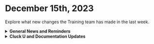 # December 15th, 2023

Explore what new changes the Training team has made in the last week.

<details>

<summary><strong>General News and Reminders</strong></summary>

* **Game Tip for the Week:** As we approach the holidays, remember that whatever games you play, it's not about the ending, it's about the journey along the way... Also, don't skip Dragon Quest Monsters: The Dark Prince. It's lowkey the best Pokemon game.&#x20;
* **SHOUT OUT** to all those who've successfully taken our [foundations-certification.md](../../cluck-university/rewst-foundations-10x/foundations-certification.md "mention")Exam, and collected your prestigious **Certified Rewster** badge in Discord.&#x20;
  * Stay tuned for more information on how to get your official certification issued for sharing on LinkedIn, and hanging on your wall with pride.
* Reminder to express your interest in the App Platform Alpha Program by filling out the form on the[alpha-interest-submissions.md](../../documentation/app-platform-coming-soon/alpha-interest-submissions.md "mention") page.&#x20;
  * More info to come on the early January launch details next week.
* **Reminder about Cluck U Holiday Hours:**
  * Live Training will be unavailable from December 18th \~ January 8th for the Holidays and New Year
  * Feel free to sit by the fire, with a glass of bourbon, or tasty eggnog, and watch our videos while you wait with anticipation for our return
* Join us in our [Cluck-U Discord channel](https://discord.com/channels/936789089703845988/1121465945295167588) if you have any questions, comments, or concerns!

</details>

<details>

<summary><strong>Cluck U and Documentation Updates</strong></summary>

**What's New at Cluck University?**

* &#x20;**Added** [support-and-troubleshooting-dynamic-form-fields.md](../../cluck-university/electives/support-and-troubleshooting-dynamic-form-fields.md "mention") Elective Page
* More to come in the New Year!

**New & Updated Pages:**

* Last week's Open Mic page and recording is available here: [dec-8th-2023-never-send-a-human-to-do-a-machines-job.md](../roc-open-mics/dec-8th-2023-never-send-a-human-to-do-a-machines-job.md "mention")
* Note added to [microsoft-azure-integration-setup.md](../../documentation/integrations/cloud/microsoft-cloud-integration-bundle/microsoft-azure/microsoft-azure-integration-setup.md "mention")

</details>

